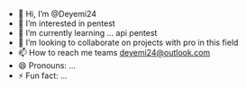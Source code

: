 - 👋 Hi, I’m @Deyemi24
- 👀 I’m interested in pentest
- 🌱 I’m currently learning ... api pentest
- 💞️ I’m looking to collaborate on projects with pro in this field 
- 📫 How to reach me teams deyemi24@outlook.com
- 😄 Pronouns: ...
- ⚡ Fun fact: ...

<!---
Deyemi24/Deyemi24 is a ✨ special ✨ repository because its `README.md` (this file) appears on your GitHub profile.
You can click the Preview link to take a look at your changes.
--->
